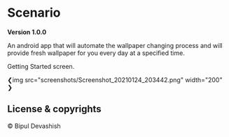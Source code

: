 # Scenario

**Version 1.0.0**

An android app that will automate the wallpaper changing process and will provide fresh wallpaper for you every day at a specified time.

Getting Started screen.

❮img src="screenshots/Screenshot_20210124_203442.png" width="200" ❯

## License & copyrights

© Bipul Devashish
